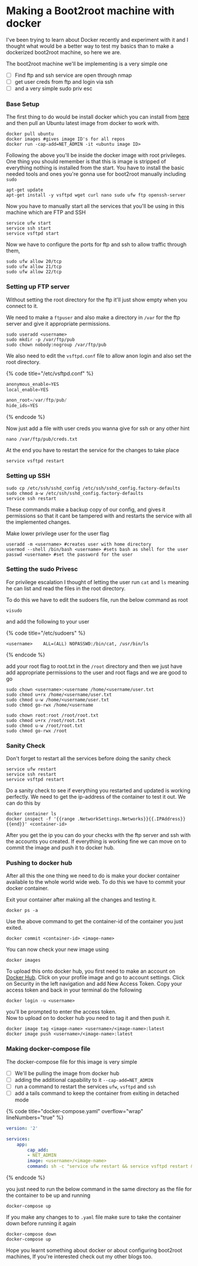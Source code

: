# Making a Boot2root machine with docker

I've been trying to learn about Docker recently and experiment with it and I thought what would be a better way to test my basics than to make a dockerized boot2root machine, so here we are.

The boot2root machine we'll be implementing is a very simple one

* [ ] Find ftp and ssh service are open through nmap
* [ ] get user creds from ftp and login via ssh
* [ ] and a very simple sudo priv esc

### Base Setup

The first thing to do would be install docker which you can install from [here](https://www.docker.com/) and then pull an Ubuntu latest image from docker to work with.

```shell
docker pull ubuntu
docker images #gives image ID's for all repos
docker run -cap-add=NET_ADMIN -it <ubuntu image ID> 
```

Following the above you'll be inside the docker image with root privileges. One thing you should remember is that this is image is stripped of everything nothing is installed from the start. You have to install the basic needed tools and ones you're gonna use for boot2root manually including `sudo`&#x20;

```shell
apt-get update  
apt-get install -y vsftpd wget curl nano sudo ufw ftp openssh-server
```

Now you have to manually start all the services that you'll be using in this machine which are FTP and SSH

```shell
service ufw start
service ssh start
service vsftpd start
```

Now we have to configure the ports for ftp and ssh to allow traffic through them,

```shell
sudo ufw allow 20/tcp 
sudo ufw allow 21/tcp  
sudo ufw allow 22/tcp  
```

### Setting up FTP server

Without setting the root directory for the ftp it'll just show empty when you connect to it.

We need to make a `ftpuser` and also make a directory in `/var` for the ftp server and give it appropriate permissions.

```shell
sudo useradd <username>
sudo mkdir -p /var/ftp/pub
sudo chown nobody:nogroup /var/ftp/pub
```

We also need to edit the `vsftpd.conf` file to allow anon login and also set the root directory.&#x20;

{% code title="/etc/vsftpd.conf" %}
```c
anonymous_enable=YES
local_enable=YES

anon_root=/var/ftp/pub/
hide_ids=YES
```
{% endcode %}

Now just add a file with user creds you wanna give for ssh or any other hint

```shell
nano /var/ftp/pub/creds.txt
```

At the end you have to restart the service for the changes to take place

```shell
service vsftpd restart
```

### Setting up SSH

```shell
sudo cp /etc/ssh/sshd_config /etc/ssh/sshd_config.factory-defaults
sudo chmod a-w /etc/ssh/sshd_config.factory-defaults
service ssh restart
```

These commands make a backup copy of our config, and gives it permissions so that it cant be tampered with and restarts the service with all the implemented changes.

Make lower privilege user for the user flag

```shell
useradd -m <username> #creates user with home directory
usermod --shell /bin/bash <username> #sets bash as shell for the user
passwd <username> #set the password for the user
```

### Setting the sudo Privesc

For privilege escalation I thought of letting the user run `cat` and `ls` meaning he can list and read the files in the root directory.

To do this we have to edit the sudoers file, run the below command as root

```shell
visudo
```

and add the following to your user

{% code title="/etc/sudoers" %}
```
<username>    ALL=(ALL) NOPASSWD:/bin/cat, /usr/bin/ls
```
{% endcode %}

add your root flag to root.txt in the `/root` directory and then we just have add appropriate permissions to the user and root flags and we are good to go

```shell
sudo chown <username>:<username /home/<username/user.txt
sudo chmod u+rx /home/<username/user.txt
sudo chmod u-w /home/<username/user.txt
sudo chmod go-rwx /home/<username

sudo chown root:root /root/root.txt
sudo chmod u+rx /root/root.txt
sudo chmod u-w /root/root.txt
sudo chmod go-rwx /root
```

### Sanity Check

Don't forget to restart all the services before doing the sanity check

```shell
service ufw restart
service ssh restart
service vsftpd restart
```

Do a sanity check to see if everything you restarted and updated is working perfectly. We need to get the ip-address of the container to test it out. We can do this by

```shell
docker container ls
docker inspect -f '{{range .NetworkSettings.Networks}}{{.IPAddress}}{{end}}' <container-id>
```

After you get the ip you can do your checks with the ftp server and ssh with the accounts you created. If everything is working fine we can move on to commit the image and push it to docker hub.

### Pushing to docker hub&#x20;

After all this the one thing we need to do is make your docker container available to the whole world wide web. To do this we have to commit your docker container.

Exit your container after making all the changes and testing it.&#x20;

```shell
docker ps -a
```

Use the above command to get the container-id of the container you just exited.

```shell
docker commit <container-id> <image-name>
```

You can now check your new image using&#x20;

```shell
docker images
```

To upload this onto docker hub, you first need to make an account on [Docker Hub](https://hub.docker.com/). Click on your profile image and go to account settings. Click on Security in the left navigation and add New Access Token. Copy your access token and back in your terminal do the following

```shell
docker login -u <username>
```

you'll be prompted to enter the access token.\
Now to upload on to docker hub you need to tag it and then push it.

```shell
docker image tag <image-name> <username>/<image-name>:latest
docker image push <username>/<image-name>:latest
```

### Making docker-compose file

The docker-compose file for this image is very simple

* [ ] We'll be pulling the image from docker hub
* [ ] adding the additional capability to it `--cap-add=NET_ADMIN`&#x20;
* [ ] run a command to restart the services `ufw`, `vsftpd` and `ssh`&#x20;
* [ ] add a tails command to keep the container from exiting in detached mode

{% code title="docker-compose.yaml" overflow="wrap" lineNumbers="true" %}
```yaml
version: '2'

services:
    app:
        cap_add:
        - NET_ADMIN
        image: <username>/<image-name>
        command: sh -c "service ufw restart && service vsftpd restart && service ssh restart && tail -f /dev/null"
```
{% endcode %}

you just need to run the below command in the same directory as the file for the container to be up and running

```shell
docker-compose up
```

If you make any changes to to `.yaml` file make sure to take the container down before running it again

```shell
docker-compose down
docker-compose up
```

Hope you learnt  something about docker or about configuring boot2root machines, If you're interested check out my other blogs too.
